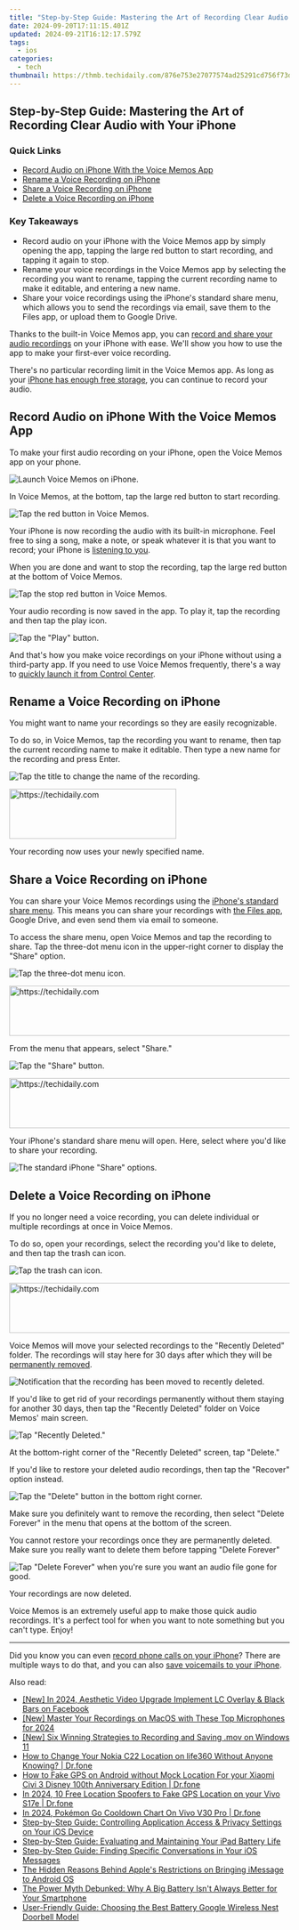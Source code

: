 ```yaml
---
title: "Step-by-Step Guide: Mastering the Art of Recording Clear Audio with Your iPhone"
date: 2024-09-20T17:11:15.401Z
updated: 2024-09-21T16:12:17.579Z
tags:
  - ios
categories:
  - tech
thumbnail: https://thmb.techidaily.com/876e753e27077574ad25291cd756f73dd324e0088d395c4f6b7d4b1f29dc8396.jpg
---
```


## Step-by-Step Guide: Mastering the Art of Recording Clear Audio with Your iPhone

### Quick Links

* [Record Audio on iPhone With the Voice Memos App](https://buynow-marvelous.techidaily.com/a-buyers-guide-to-selecting-superior-smart-speakers-for-enhanced-home-automation/)
* [Rename a Voice Recording on iPhone](https://tiktok-clips.techidaily.com/devising-a-personalized-tiktok-alphanumeric-marker-for-2024/)
* [Share a Voice Recording on iPhone](https://youtube-zero.techidaily.com/24-meeting-mastery-streaming-google-meet-directly-to-youtube/)
* [Delete a Voice Recording on iPhone](https://ai-video-editing.techidaily.com/updated-how-to-add-motion-blur-in-davinci-resolve-in-2024/)

### Key Takeaways

* Record audio on your iPhone with the Voice Memos app by simply opening the app, tapping the large red button to start recording, and tapping it again to stop.
* Rename your voice recordings in the Voice Memos app by selecting the recording you want to rename, tapping the current recording name to make it editable, and entering a new name.
* Share your voice recordings using the iPhone's standard share menu, which allows you to send the recordings via email, save them to the Files app, or upload them to Google Drive.

 Thanks to the built-in Voice Memos app, you can [record and share your audio recordings](https://ai-video-tools.techidaily.com/new-2024-approved-edit-like-a-pro-the-ultimate-free-guide-to-gopro-video-editing/) on your iPhone with ease. We'll show you how to use the app to make your first-ever voice recording.

 There's no particular recording limit in the Voice Memos app. As long as your [iPhone has enough free storage](https://extra-support.techidaily.com/updated-key-players-transforming-vr-landscape/), you can continue to record your audio.

##  Record Audio on iPhone With the Voice Memos App

 To make your first audio recording on your iPhone, open the Voice Memos app on your phone.

![Launch Voice Memos on iPhone.](https://static1.howtogeekimages.com/wordpress/wp-content/uploads/2021/11/1-open-voice-memos.png) 

 In Voice Memos, at the bottom, tap the large red button to start recording.

![Tap the red button in Voice Memos.](https://static1.howtogeekimages.com/wordpress/wp-content/uploads/2021/11/2-record-audio-iphone.png) 

 Your iPhone is now recording the audio with its built-in microphone. Feel free to sing a song, make a note, or speak whatever it is that you want to record; your iPhone is [listening to you](https://instagram-video-files.techidaily.com/updated-the-ultimate-selection-of-6-pioneering-instagram-reel-apps/).

 When you are done and want to stop the recording, tap the large red button at the bottom of Voice Memos.

![Tap the stop red button in Voice Memos.](https://static1.howtogeekimages.com/wordpress/wp-content/uploads/2021/11/3-stop-audio-recording.png) 

 Your audio recording is now saved in the app. To play it, tap the recording and then tap the play icon.

![Tap the "Play" button.](https://static1.howtogeekimages.com/wordpress/wp-content/uploads/2023/09/tap-the-play-button-1.png) 

 And that's how you make voice recordings on your iPhone without using a third-party app. If you need to use Voice Memos frequently, there's a way to [quickly launch it from Control Center](https://youtube-blog.techidaily.com/ed-initiate-internet-income-low-cost-youtube-channel-buys-for-2024/).

##  Rename a Voice Recording on iPhone

 You might want to name your recordings so they are easily recognizable.

 To do so, in Voice Memos, tap the recording you want to rename, then tap the current recording name to make it editable. Then type a new name for the recording and press Enter.

![Tap the title to change the name of the recording.](https://static1.howtogeekimages.com/wordpress/wp-content/uploads/2023/09/tap-the-title.png) 

<!-- affiliate ads begin -->
<a href="https://aligracehair.sjv.io/c/5597632/2115946/19272" target="_top" id="2115946">
  <img src="//a.impactradius-go.com/display-ad/19272-2115946" border="0" alt="https://techidaily.com" width="300" height="90"/>
</a>
<img height="0" width="0" src="https://aligracehair.sjv.io/i/5597632/2115946/19272" style="position:absolute;visibility:hidden;" border="0" />
<!-- affiliate ads end -->

 Your recording now uses your newly specified name.

##  Share a Voice Recording on iPhone

 You can share your Voice Memos recordings using the [iPhone's standard share menu](https://screen-mirror.techidaily.com/overview-of-the-best-motorola-moto-e13-screen-mirroring-app-drfone-by-drfone-android/). This means you can share your recordings with [the Files app](https://fake-location.techidaily.com/life360-circle-everything-you-need-to-know-on-nokia-105-classic-drfone-by-drfone-virtual-android/), Google Drive, and even send them via email to someone.

 To access the share menu, open Voice Memos and tap the recording to share. Tap the three-dot menu icon in the upper-right corner to display the "Share" option. 

![Tap the three-dot menu icon.](https://static1.howtogeekimages.com/wordpress/wp-content/uploads/2023/09/tap-the-three-dot-button-1.png) 

<!-- affiliate ads begin -->
<a href="https://appsumo.8odi.net/c/5597632/2111967/7443" target="_top" id="2111967">
  <img src="//a.impactradius-go.com/display-ad/7443-2111967" border="0" alt="https://techidaily.com" width="728" height="90"/>
</a>
<img height="0" width="0" src="https://appsumo.8odi.net/i/5597632/2111967/7443" style="position:absolute;visibility:hidden;" border="0" />
<!-- affiliate ads end -->

 From the menu that appears, select "Share."

![Tap the "Share" button.](https://static1.howtogeekimages.com/wordpress/wp-content/uploads/2023/09/tap-the-share-button.png) 

<!-- affiliate ads begin -->
<a href="https://appsumo.8odi.net/c/5597632/2037346/7443" target="_top" id="2037346">
  <img src="//a.impactradius-go.com/display-ad/7443-2037346" border="0" alt="https://techidaily.com" width="728" height="90"/>
</a>
<img height="0" width="0" src="https://appsumo.8odi.net/i/5597632/2037346/7443" style="position:absolute;visibility:hidden;" border="0" />
<!-- affiliate ads end -->

 Your iPhone's standard share menu will open. Here, select where you'd like to share your recording.

![The standard iPhone "Share" options.](https://static1.howtogeekimages.com/wordpress/wp-content/uploads/2023/09/share-options.png) 

##  Delete a Voice Recording on iPhone

 If you no longer need a voice recording, you can delete individual or multiple recordings at once in Voice Memos.

 To do so, open your recordings, select the recording you'd like to delete, and then tap the trash can icon. 

![Tap the trash can icon.](https://static1.howtogeekimages.com/wordpress/wp-content/uploads/2023/09/tap-the-delete-button.png) 

<!-- affiliate ads begin -->
<a href="https://aligracehair.sjv.io/c/5597632/1972698/19272" target="_top" id="1972698">
  <img src="//a.impactradius-go.com/display-ad/19272-1972698" border="0" alt="https://techidaily.com" width="728" height="90"/>
</a>
<img height="0" width="0" src="https://aligracehair.sjv.io/i/5597632/1972698/19272" style="position:absolute;visibility:hidden;" border="0" />
<!-- affiliate ads end -->

 Voice Memos will move your selected recordings to the "Recently Deleted" folder. The recordings will stay here for 30 days after which they will be [permanently removed](https://youtube-blog.techidaily.com/n-2024-youtubes-virality-secrets-effective-hashtag-strategies/).

![Notification that the recording has been moved to recently deleted.](https://static1.howtogeekimages.com/wordpress/wp-content/uploads/2023/09/recording-moved-to-recently-deleted.png) 

 If you'd like to get rid of your recordings permanently without them staying for another 30 days, then tap the "Recently Deleted" folder on Voice Memos' main screen.

![Tap "Recently Deleted."](https://static1.howtogeekimages.com/wordpress/wp-content/uploads/2023/09/recently-deleted.png) 

 At the bottom-right corner of the "Recently Deleted" screen, tap "Delete."

 If you'd like to restore your deleted audio recordings, then tap the "Recover" option instead.

![Tap the "Delete" button in the bottom right corner.](https://static1.howtogeekimages.com/wordpress/wp-content/uploads/2023/09/tap-the-delete-button-again.png) 

 Make sure you definitely want to remove the recording, then select "Delete Forever" in the menu that opens at the bottom of the screen. 

 You cannot restore your recordings once they are permanently deleted. Make sure you really want to delete them before tapping "Delete Forever"

![Tap "Delete Forever" when you're sure you want an audio file gone for good.](https://static1.howtogeekimages.com/wordpress/wp-content/uploads/2023/09/delete-forever.png) 

 Your recordings are now deleted.

 Voice Memos is an extremely useful app to make those quick audio recordings. It's a perfect tool for when you want to note something but you can't type. Enjoy!

---

 Did you know you can even [record phone calls on your iPhone](https://video-screen-grab.techidaily.com/updated-uninterrupted-playback-capture/)? There are multiple ways to do that, and you can also [save voicemails to your iPhone](https://extra-information.techidaily.com/brief-sequences-lasting-impressions-time-lapse-with-samsung/).

<ins class="adsbygoogle"
     style="display:block"
     data-ad-format="autorelaxed"
     data-ad-client="ca-pub-7571918770474297"
     data-ad-slot="1223367746"></ins>

<ins class="adsbygoogle"
     style="display:block"
     data-ad-client="ca-pub-7571918770474297"
     data-ad-slot="8358498916"
     data-ad-format="auto"
     data-full-width-responsive="true"></ins>

<span class="atpl-alsoreadstyle">Also read:</span>
<div><ul>
<li><a href="https://facebook-videos.techidaily.com/new-in-2024-aesthetic-video-upgrade-implement-lc-overlay-and-black-bars-on-facebook/"><u>[New] In 2024, Aesthetic Video Upgrade Implement LC Overlay & Black Bars on Facebook</u></a></li>
<li><a href="https://screen-video-capture.techidaily.com/new-master-your-recordings-on-macos-with-these-top-microphones-for-2024/"><u>[New] Master Your Recordings on MacOS with These Top Microphones for 2024</u></a></li>
<li><a href="https://digital-screen-recording.techidaily.com/new-six-winning-strategies-to-recording-and-saving-mov-on-windows-11/"><u>[New] Six Winning Strategies to Recording and Saving .mov on Windows 11</u></a></li>
<li><a href="https://location-social.techidaily.com/how-to-change-your-nokia-c22-location-on-life360-without-anyone-knowing-drfone-by-drfone-virtual-android/"><u>How to Change Your Nokia C22 Location on life360 Without Anyone Knowing? | Dr.fone</u></a></li>
<li><a href="https://android-location.techidaily.com/how-to-fake-gps-on-android-without-mock-location-for-your-xiaomi-civi-3-disney-100th-anniversary-edition-drfone-by-drfone-virtual/"><u>How to Fake GPS on Android without Mock Location For your Xiaomi Civi 3 Disney 100th Anniversary Edition | Dr.fone</u></a></li>
<li><a href="https://android-location.techidaily.com/in-2024-10-free-location-spoofers-to-fake-gps-location-on-your-vivo-s17e-drfone-by-drfone-virtual/"><u>In 2024, 10 Free Location Spoofers to Fake GPS Location on your Vivo S17e | Dr.fone</u></a></li>
<li><a href="https://change-location.techidaily.com/in-2024-pokemon-go-cooldown-chart-on-vivo-v30-pro-drfone-by-drfone-virtual-android/"><u>In 2024, Pokémon Go Cooldown Chart On Vivo V30 Pro | Dr.fone</u></a></li>
<li><a href="https://os-tips.techidaily.com/step-by-step-guide-controlling-application-access-and-privacy-settings-on-your-ios-device/"><u>Step-by-Step Guide: Controlling Application Access & Privacy Settings on Your iOS Device</u></a></li>
<li><a href="https://os-tips.techidaily.com/step-by-step-guide-evaluating-and-maintaining-your-ipad-battery-life/"><u>Step-by-Step Guide: Evaluating and Maintaining Your iPad Battery Life</u></a></li>
<li><a href="https://os-tips.techidaily.com/step-by-step-guide-finding-specific-conversations-in-your-ios-messages/"><u>Step-by-Step Guide: Finding Specific Conversations in Your iOS Messages</u></a></li>
<li><a href="https://os-tips.techidaily.com/the-hidden-reasons-behind-apples-restrictions-on-bringing-imessage-to-android-os/"><u>The Hidden Reasons Behind Apple's Restrictions on Bringing iMessage to Android OS</u></a></li>
<li><a href="https://os-tips.techidaily.com/the-power-myth-debunked-why-a-big-battery-isnt-always-better-for-your-smartphone/"><u>The Power Myth Debunked: Why A Big Battery Isn't Always Better for Your Smartphone</u></a></li>
<li><a href="https://buynow-help.techidaily.com/user-friendly-guide-choosing-the-best-battery-google-wireless-nest-doorbell-model/"><u>User-Friendly Guide: Choosing the Best Battery Google Wireless Nest Doorbell Model</u></a></li>
</ul></div>

